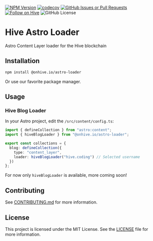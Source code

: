 [![NPM Version](https://img.shields.io/npm/v/%40onhive.io%2Fastro-loader)](https://npmjs.com/package/@onhive.io/astro-loader)
[![codecov](https://codecov.io/gh/instytutfi/hive-astro-loader/graph/badge.svg?token=4dM1Jykhr4)](https://codecov.io/gh/instytutfi/hive-astro-loader)
[![GitHub Issues or Pull Requests](https://img.shields.io/github/issues-raw/instytutfi/hive-astro-loader)](https://github.com/instytutfi/hive-astro-loader/issues?q=sort%3Aupdated-desc+is%3Aissue+is%3Aopen)
[![Follow on Hive](https://img.shields.io/badge/follow-%40hive.coding-%23E31337?style=flat&logo=hive_blockchain&labelColor=%23111111)](https://ecency.com/@hive.coding)
![GitHub License](https://img.shields.io/github/license/instytutfi/hive-astro-loader)

# Hive Astro Loader

Astro Content Layer loader for the Hive blockchain

## Installation

```bash
npm install @onhive.io/astro-loader
```

Or use our favorite package manager.

## Usage

### Hive Blog Loader

In your Astro project, edit the `/src/content/config.ts`:

```ts
import { defineCollection } from "astro:content";
import { hiveBlogLoader } from "@onhive.io/astro-loader";

export const collections = {
  blog: defineCollection({
    type: "content_layer",
    loader: hiveBlogLoader("hive.coding") // Selected username
  })
};
```

For now only `hiveBlogLoader` is available, more coming soon!

## Contributing

See [CONTRIBUTING.md](CONTRIBUTING.md) for more information.

## License

This project is licensed under the MIT License. See the [LICENSE](LICENSE) file for more information.
